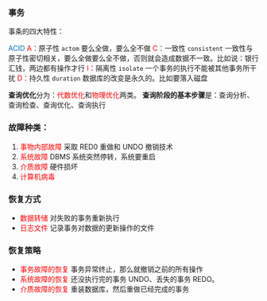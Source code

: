 ### 事务

事条的四大特性：

<font color="#0070c0">ACID</font>
<font color="#ff0000">A：</font>原子性 `actom` 要么全做，要么全不做
<font color=" #ff0000 ">C：</font>一致性 `consistent` 一致性与原子性密切相关，要么全做要么全不做，否则就会造成数据不一致。比如说：银行汇钱，两边都有操作才行
<font color="#ff0000">I：</font>隔离性 `isolate` 一个事务的执行不能被其他事务所干扰
<font color=" #ff0000 ">D：</font>持久性 `duration` 数据库的改变是永久的。比如要落入磁盘

**查询优化**分为：<font color="#ff0000">代数优化</font>和<font color="#ff0000">物理优化</font>两类。
**查询阶段的基本步骤**是：查询分析、查询检查、查询优化、查询执行

### 故障种类：


1. <font color="#ff0000">事物内部故障</font> 采取 RED0 重做和 UNDO 撤销技术
2. <font color="#ff0000">系统故障</font> DBMS 系统突然停转，系统要重启
3. <font color=" #ff0000 ">介质故障</font> 硬件损坏
4. <font color="#ff0000">计算机病毒</font>


### 恢复方式

- <font color="#ff0000">数据转储</font> 对失败的事务重新执行
- <font color=" #ff0000 ">日志文件</font> 记录事务对数据的更新操作的文件


### 恢复策略

- <font color=" #ff0000 ">事务故障的恢复</font> 事务异常终止，那么就撤销之前的所有操作
- <font color=" #ff0000 ">系统故障的恢复</font> 还没执行完的事务 UNDO、丢失的事务 REDO。
- <font color=" #ff0000 ">介质故障的恢复</font> 重装数据库，然后重做已经完成的事务